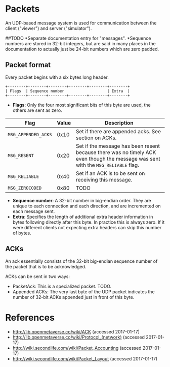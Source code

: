 # Packets
An UDP-based message system is used for communication between the client ("viewer") and server ("simulator").

##TODO
*Separate documentation entry for "messages".
*Sequence numbers are stored in 32-bit integers, but are said in many places in the documentation to actually just be 24-bit numbers which are zero padded.

## Packet format
Every packet begins with a six bytes long header.

```
+--------+--------+--------+--------+--------+--------+
| Flags  | Sequence number                   | Extra  |
+--------+--------+--------+--------+--------+--------+
```

* **Flags**: Only the four most significant bits of this byte are used, the others are sent as zero.

| Flag                | Value       | Description |
|---------------------|-------------|-------------|
| `MSG_APPENDED_ACKS` | 0x10        | Set if there are appended acks. See section on ACKs. |
| `MSG_RESENT`        | 0x20        | Set if the message has been resent because there was no timely ACK even though the message was sent with the `MSG_RELIABLE` flag. |
| `MSG_RELIABLE`      | 0x40        | Set if an ACK is to be sent on receiving this message. |
| `MSG_ZEROCODED`     | 0x80        | TODO        |

* **Sequence number**: A 32-bit number in big-endian order. They are unique to each connection and each direction, and are incremented on each message sent.
* **Extra**: Specifies the length of additional extra header information in bytes following directly after this byte. In practice this is always zero. If it were different clients not expecting extra headers can skip this number of bytes.

## ACKs
An ack essentially consists of the 32-bit big-endian sequence number of the packet that is to be acknowledged.

ACKs can be sent in two ways:
* PacketAck: This is a specialized packet. TODO.
* Appended ACKs: The very last byte of the UDP packet indicates the number of 32-bit ACKs appended just in front of this byte.

# References
* http://lib.openmetaverse.co/wiki/ACK (accessed 2017-01-17)
* http://lib.openmetaverse.co/wiki/Protocol_(network) (accessed 2017-01-17)
* http://wiki.secondlife.com/wiki/Packet_Accounting (accessed 2017-01-17)
* http://wiki.secondlife.com/wiki/Packet_Layout (accessed 2017-01-17)

